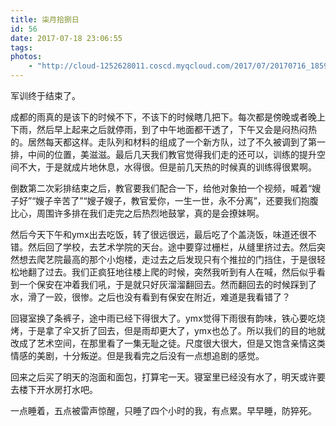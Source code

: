 ```yaml
---
title: 柒月拾捌日
id: 56
date: 2017-07-18 23:06:55
tags:
photos:
    - "http://cloud-1252628011.coscd.myqcloud.com/2017/07/20170716_185958.jpg"
---
```



军训终于结束了。

成都的雨真的是该下的时候不下，不该下的时候瞎几把下。每次都是傍晚或者晚上下雨，然后早上起来之后就停雨，到了中午地面都干透了，下午又会是闷热闷热的。居然每天都这样。走队列和材料的组成了一个新方队，过了不久被调到了第一排，中间的位置，美滋滋。最后几天我们教官觉得我们走的还可以，训练的提升空间不大，于是就成片地休息，水得很。但是前几天热的时候真的训练得很累啊。

倒数第二次彩排结束之后，教官要我们配合一下，给他对象拍一个视频，喊着“嫂子好”“嫂子辛苦了”“嫂子嫂子，教官爱你，一生一世，永不分离”，还要我们抱腹比心，周围许多排在我们走完之后热烈地鼓掌，真的是会撩妹啊。

然后今天下午和ymx出去吃饭，转了很远很远，最后吃了个盖浇饭，味道还很不错。然后回了学校，去艺术学院的天台。途中要穿过栅栏，从缝里挤过去。然后突然想去爬艺院最高的那个小炮楼，走过去之后发现只有个推拉的门挡住，于是很轻松地翻了过去。我们正疯狂地往楼上爬的时候，突然我听到有人在喊，然后似乎看到一个保安在冲着我们吼，于是就只好灰溜溜翻回去。然而翻回去的时候踩到了水，滑了一跤，很惨。之后也没有看到有保安在附近，难道是我看错了？

回寝室换了条裤子，途中雨已经下得很大了。ymx觉得下雨很有韵味，铁心要吃烧烤，于是拿了伞又折了回去，但是雨却更大了，ymx也怂了。所以我们的目的地就改成了艺术空间，在那里看了一集无耻之徒。尺度很大很大，但是又饱含亲情这类情感的美剧，十分叛逆。但是我看完之后没有一点想追剧的感觉。

回来之后买了明天的泡面和面包，打算宅一天。寝室里已经没有水了，明天或许要去楼下开水房打水吧。

一点睡着，五点被雷声惊醒，只睡了四个小时的我，有点累。早早睡，防猝死。

